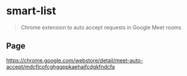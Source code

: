 # smart-list

> Chrome extension to auto accept requests in Google Meet rooms

## Page

https://chrome.google.com/webstore/detail/meet-auto-accept/mdcflcofcghggppkaehajfcdgkfndcfa